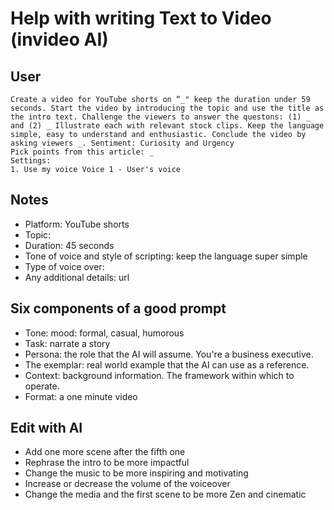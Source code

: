 # Help with writing Text to Video (invideo AI)

## User
```
Create a video for YouTube shorts on “_" keep the duration under 59 seconds. Start the video by introducing the topic and use the title as the intro text. Challenge the viewers to answer the questons: (1) _ and (2) _ Illustrate each with relevant stock clips. Keep the language simple, easy to understand and enthusiastic. Conclude the video by asking viewers _. Sentiment: Curiosity and Urgency
Pick points from this article: _
Settings:
1. Use my voice Voice 1 - User's voice
```

## Notes

- Platform: YouTube shorts
- Topic:
- Duration: 45 seconds
- Tone of voice and style of scripting: keep the language super simple
- Type of voice over:
- Any additional details: url

## Six components of a good prompt

- Tone: mood: formal, casual, humorous
- Task: narrate a story
- Persona: the role that the AI will assume. You're a business executive.
- The exemplar: real world example that the AI can use as a reference. 
- Context: background information. The framework within which to operate.
- Format: a one minute video


## Edit with AI 

- Add one more scene after the fifth one
- Rephrase the intro to be more impactful
- Change the music to be more inspiring and motivating
- Increase or decrease the volume of the voiceover
- Change the media and the first scene to be more Zen and cinematic
